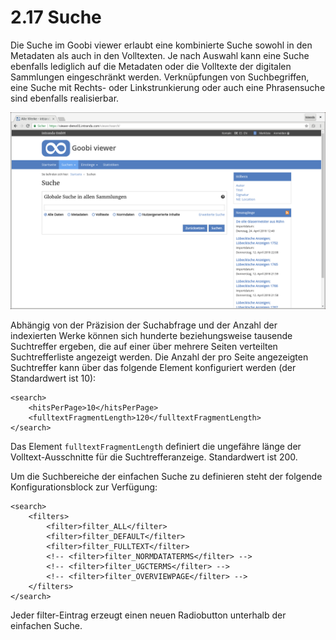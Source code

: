 # 2.17 Suche

Die Suche im Goobi viewer erlaubt eine kombinierte Suche sowohl in den Metadaten als auch in den Volltexten. Je nach Auswahl kann eine Suche ebenfalls lediglich auf die Metadaten oder die Volltexte der digitalen Sammlungen eingeschränkt werden. Verknüpfungen von Suchbegriffen, eine Suche mit Rechts- oder Linkstrunkierung oder auch eine Phrasensuche sind ebenfalls realisierbar.

![Einfache Suche](../../.gitbook/assets/suche%20%281%29.png)

Abhängig von der Präzision der Suchabfrage und der Anzahl der indexierten Werke können sich hunderte beziehungsweise tausende Suchtreffer ergeben, die auf einer über mehrere Seiten verteilten Suchtrefferliste angezeigt werden. Die Anzahl der pro Seite angezeigten Suchtreffer kann über das folgende Element konfiguriert werden \(der Standardwert ist 10\):

```markup
<search>
    <hitsPerPage>10</hitsPerPage>
    <fulltextFragmentLength>120</fulltextFragmentLength>
</search>
```

Das Element `fulltextFragmentLength` definiert die ungefähre länge der Volltext-Ausschnitte für die Suchtrefferanzeige. Standardwert ist 200.

Um die Suchbereiche der einfachen Suche zu definieren steht der folgende Konfigurationsblock zur Verfügung:

```markup
<search>
    <filters>
        <filter>filter_ALL</filter>
        <filter>filter_DEFAULT</filter>
        <filter>filter_FULLTEXT</filter>
        <!-- <filter>filter_NORMDATATERMS</filter> -->
        <!-- <filter>filter_UGCTERMS</filter> -->
        <!-- <filter>filter_OVERVIEWPAGE</filter> -->
    </filters>
</search>
```

Jeder filter-Eintrag erzeugt einen neuen Radiobutton unterhalb der einfachen Suche.

